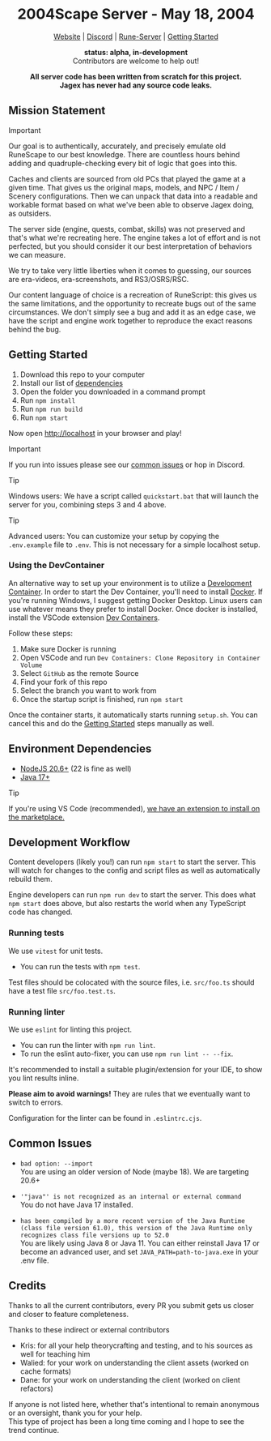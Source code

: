 <div align="center">

<h1>2004Scape Server - May 18, 2004</h1>

[Website](https://2004scape.org) | [Discord](https://discord.2004scape.org) | [Rune-Server](https://www.rune-server.ee/runescape-development/rs2-server/projects/701698-lost-city-225-emulation.html) | [Getting Started](#getting-started)

**status: alpha, in-development**  
Contributors are welcome to help out!

**All server code has been written from scratch for this project.**  
**Jagex has never had any source code leaks.**
</div>

## Mission Statement

> [!IMPORTANT]
> Our goal is to authentically, accurately, and precisely emulate old RuneScape to our best knowledge. There are countless hours behind adding and quadruple-checking every bit of logic that goes into this.

Caches and clients are sourced from old PCs that played the game at a given time. That gives us the original maps, models, and NPC / Item / Scenery configurations. Then we can unpack that data into a readable and workable format based on what we've been able to observe Jagex doing, as outsiders.

The server side (engine, quests, combat, skills) was not preserved and that's what we're recreating here. The engine takes a lot of effort and is not perfected, but you should consider it our best interpretation of behaviors we can measure.

We try to take very little liberties when it comes to guessing, our sources are era-videos, era-screenshots, and RS3/OSRS/RSC.

Our content language of choice is a recreation of RuneScript: this gives us the same limitations, and the opportunity to recreate bugs out of the same circumstances. We don't simply see a bug and add it as an edge case, we have the script and engine work together to reproduce the exact reasons behind the bug.

## Getting Started

1. Download this repo to your computer
2. Install our list of [dependencies](#environment-dependencies)
3. Open the folder you downloaded in a command prompt
4. Run `npm install`
5. Run `npm run build`
6. Run `npm start`

Now open [http://localhost](http://localhost) in your browser and play!

> [!IMPORTANT]
> If you run into issues please see our [common issues](#common-issues) or hop in Discord.

> [!TIP]
> Windows users: We have a script called `quickstart.bat` that will launch the server for you, combining steps 3 and 4 above.

> [!TIP]
> Advanced users: You can customize your setup by copying the `.env.example` file to `.env`. This is not necessary for a simple localhost setup.

### Using the DevContainer

An alternative way to set up your environment is to utilize a [Development Container](https://containers.dev/). In order to start the Dev Container, you'll need to install [Docker](https://www.docker.com/products/docker-desktop/). If you're running Windows, I suggest getting Docker Desktop. Linux users can use whatever means they prefer to install Docker. Once docker is installed, install the VSCode extension [Dev Containers](https://marketplace.visualstudio.com/items?itemName=ms-vscode-remote.remote-containers).

Follow these steps:

1. Make sure Docker is running
2. Open VSCode and run `Dev Containers: Clone Repository in Container Volume`
3. Select `GitHub` as the remote Source
4. Find your fork of this repo
5. Select the branch you want to work from
6. Once the startup script is finished, run `npm start`

Once the container starts, it automatically starts running `setup.sh`. You can cancel this and do the [Getting Started](#getting-started) steps manually as well.

## Environment Dependencies

- [NodeJS 20.6+](https://nodejs.org/) (22 is fine as well)
- [Java 17+](https://adoptium.net/)

> [!TIP]
> If you're using VS Code (recommended), [we have an extension to install on the marketplace.](https://marketplace.visualstudio.com/items?itemName=2004scape.runescriptlanguage)

## Development Workflow

Content developers (likely you!) can run `npm start` to start the server. This will watch for changes to the config and script files as well as automatically rebuild them.

Engine developers can run `npm run dev` to start the server. This does what `npm start` does above, but also restarts the world when any TypeScript code has changed.

### Running tests

We use `vitest` for unit tests.

- You can run the tests with `npm test`.

Test files should be colocated with the source files, i.e. `src/foo.ts` should have a test file `src/foo.test.ts`.

### Running linter

We use `eslint` for linting this project.

- You can run the linter with `npm run lint`.
- To run the eslint auto-fixer, you can use `npm run lint -- --fix`.

It's recommended to install a suitable plugin/extension for your IDE, to show you lint results inline.

**Please aim to avoid warnings!** They are rules that we eventually want to switch to errors.

Configuration for the linter can be found in `.eslintrc.cjs`.

## Common Issues

* `bad option: --import`  
You are using an older version of Node (maybe 18). We are targeting 20.6+

* `'"java"' is not recognized as an internal or external command`  
You do not have Java 17 installed.

* `has been compiled by a more recent version of the Java Runtime (class file version 61.0), this version of the Java Runtime only recognizes class file versions up to 52.0`  
You are likely using Java 8 or Java 11. You can either reinstall Java 17 or become an advanced user, and set `JAVA_PATH=path-to-java.exe` in your .env file.

## Credits

Thanks to all the current contributors, every PR you submit gets us closer and closer to feature completeness.

Thanks to these indirect or external contributors
- Kris: for all your help theorycrafting and testing, and to his sources as well for teaching him
- Walied: for your work on understanding the client assets (worked on cache formats)
- Dane: for your work on understanding the client (worked on client refactors)

If anyone is not listed here, whether that's intentional to remain anonymous or an oversight, thank you for your help.  
This type of project has been a long time coming and I hope to see the trend continue.
